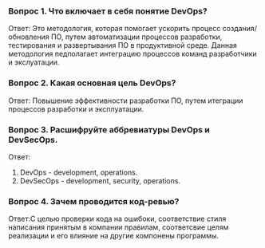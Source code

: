 ### Вопрос 1. Что включает в себя понятие DevOps?
Ответ: Это методология, которая помогает ускорить процесс создания/обновления ПО, путем автоматизации процессов разработки, тестирования и развертывания ПО в продуктивной среде. Данная методология педполагает интеграцию процессов команд разработчики и экслуатации.

### Вопрос 2. Какая основная цель DevOps?
Ответ: Повышение эффективности разработки ПО, путем итеграции процессов разработки и эксплуатации.

### Вопрос 3. Расшифруйте аббревиатуры DevOps и DevSecOps.
Ответ:
1. DevOps - development, operations.
2. DevSecOps - development, security, operations.

### Вопрос 4. Зачем проводится код-ревью?
Ответ:С целью проверки кода на ошибоки, соответствие стиля написания принятым в компании правилам, соответсвие целям реализации и его влияние на другие компонены программы.
